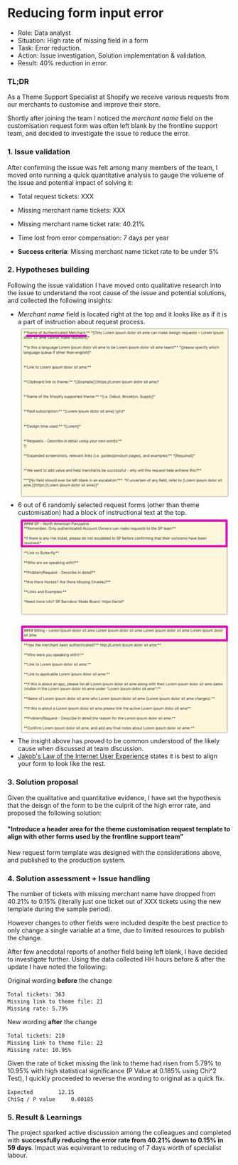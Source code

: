 # Reducing form input error

- Role: Data analyst
- Situation: High rate of missing field in a form
- Task: Error reduction.
- Action: Issue investigation, Solution implementation & validation.
- Result: 40% reduction in error.


### TL;DR
As a Theme Support Specialist at Shopify we receive various requests from our merchants to customise and improve their store.

Shortly after joining the team I noticed the *merchant name* field on the customisation request form was often left blank by the frontline support team, and decided to investigate the issue to reduce the error. 


### 1. Issue validation

After confirming the issue was felt among many members of the team, I moved onto running a quick quantitative analysis to gauge the volueme of the issue and potential impact of solving it:

- Total request tickets: XXX
- Missing merchant name tickets: XXX
- Missing merchant name ticket rate: 40.21%
- Time lost from error compensation: 7 days per year

- **Success criteria**: Missing merchant name ticket rate to be under 5%


### 2. Hypotheses building

Following the issue validation I have moved onto qualitative research into the issue to understand the root cause of the issue and potential solutions, and collected the following insights:

- *Merchant name* field is located right at the top and it looks like as if it is a part of instruction about request process.
![](images/form_theme.png)
-	6 out of 6 randomly selected request forms (other than theme customisation) had a block of instructional text at the top.
![](images/form_other.png)
- The insight above has proved to be common understood of the likely cause when discussed at  team discussion.
- [Jakob's Law of the Internet User Experience](https://www.nngroup.com/videos/jakobs-law-internet-ux/) states it is best to align your form to look like the rest.


### 3. Solution proposal

Given the qualitative and quantitative evidence, I have set the hypothesis that the deisgn of the form to be the culprit of the high error rate, and proposed the following solution:

#### "Introduce a header area for the theme customisation request template to align with other forms used by the frontline support team"

New request form template was designed with the considerations above, and published to the production system.

### 4. Solution assessment + Issue handling

The number of tickets with missing merchant name have dropped from 40.21% to 0.15% (literally just one ticket out of XXX tickets using the new template during the sample period).

However changes to other fields were included despite the best practice to only change a single variable at a time, due to limited resources to publish the change.

After few anecdotal reports of another field being left blank, I have decided to investigate further. Using the data collected HH hours before & after the update I have noted the following:

Original wording **before** the change
```
Total tickets: 363
Missing link to theme file: 21
Missing rate: 5.79%
```
New wording **after** the change
```
Total tickets: 210
Missing link to theme file: 23
Missing rate: 10.95%
```

Given the rate of ticket missing the link to theme had risen from 5.79% to 10.95% with high statistical significance (P Value at 0.185% using Chi^2 Test), I quickly proceeded to reverse the wording to original as a quick fix.

```
Expected		12.15
ChiSq / P value		0.00185
```




### 5. Result & Learnings

The project sparked active discussion among the colleagues and completed with **successfully reducing the error rate from 40.21% down to 0.15% in 59 days**. Impact was equiverant to reducing of 7 days worth of specialist labour.
